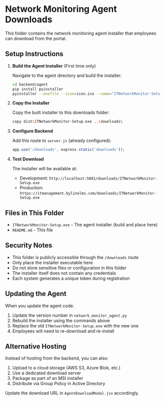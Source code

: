 # Network Monitoring Agent Downloads

This folder contains the network monitoring agent installer that employees can download from the portal.

## Setup Instructions

1. **Build the Agent Installer** (First time only)

   Navigate to the agent directory and build the installer:
   ```bash
   cd backend/agent
   pip install pyinstaller
   pyinstaller --onefile --icon=icon.ico --name="ITNetworkMonitor-Setup" install_agent.py
   ```

2. **Copy the Installer**

   Copy the built installer to this downloads folder:
   ```bash
   copy dist\ITNetworkMonitor-Setup.exe ..\downloads\
   ```

3. **Configure Backend**

   Add this route to `server.js` (already configured):
   ```javascript
   app.use('/downloads', express.static('downloads'));
   ```

4. **Test Download**

   The installer will be available at:
   - Development: `http://localhost:5001/downloads/ITNetworkMonitor-Setup.exe`
   - Production: `https://itmanagement.bylinelms.com/downloads/ITNetworkMonitor-Setup.exe`

## Files in This Folder

- `ITNetworkMonitor-Setup.exe` - The agent installer (build and place here)
- `README.md` - This file

## Security Notes

- This folder is publicly accessible through the `/downloads` route
- Only place the installer executable here
- Do not store sensitive files or configuration in this folder
- The installer itself does not contain any credentials
- Each system generates a unique token during registration

## Updating the Agent

When you update the agent code:

1. Update the version number in `network_monitor_agent.py`
2. Rebuild the installer using the commands above
3. Replace the old `ITNetworkMonitor-Setup.exe` with the new one
4. Employees will need to re-download and re-install

## Alternative Hosting

Instead of hosting from the backend, you can also:

1. Upload to a cloud storage (AWS S3, Azure Blob, etc.)
2. Use a dedicated download server
3. Package as part of an MSI installer
4. Distribute via Group Policy in Active Directory

Update the download URL in `AgentDownloadModal.jsx` accordingly.

